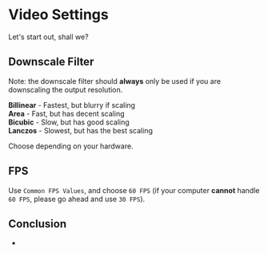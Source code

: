 # Video Settings
Let's start out, shall we?</br>

## Downscale Filter
Note: the downscale filter should **always** only be used if you are downscaling the output resolution.

**Billinear** - Fastest, but blurry if scaling</br>
**Area** - Fast, but has decent scaling</br>
**Bicubic** - Slow, but has good scaling</br>
**Lanczos** - Slowest, but has the best scaling</br>

Choose depending on your hardware.</br>

## FPS
Use `Common FPS Values`, and choose `60 FPS` (if your computer **cannot** handle `60 FPS`, please go ahead and use `30 FPS`).

## Conclusion
-
